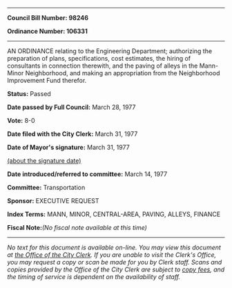 

********

**Council Bill Number: 98246**
   
**Ordinance Number: 106331**
********

 AN ORDINANCE relating to the Engineering Department; authorizing the preparation of plans, specifications, cost estimates, the hiring of consultants in connection therewith, and the paving of alleys in the Mann-Minor Neighborhood, and making an appropriation from the Neighborhood Improvement Fund therefor.

**Status:** Passed
   
**Date passed by Full Council:** March 28, 1977
   
**Vote:** 8-0
   
**Date filed with the City Clerk:** March 31, 1977
   
**Date of Mayor's signature:** March 31, 1977
   
[(about the signature date)](/~public/approvaldate.htm)
   
   
   
**Date introduced/referred to committee:** March 14, 1977
   
**Committee:** Transportation
   
**Sponsor:** EXECUTIVE REQUEST
   
   
**Index Terms:** MANN, MINOR, CENTRAL-AREA, PAVING, ALLEYS, FINANCE

**Fiscal Note:**_(No fiscal note available at this time)_
********

_No text for this document is available on-line. You may view this document at [the Office of the City Clerk](http://www.seattle.gov/leg/clerk/contactUs.htm). If you are unable to visit the Clerk's Office, you may request a copy or scan be made for you by Clerk staff. Scans and copies provided by the Office of the City Clerk are subject to [copy fees](http://clerk.seattle.gov/~public/clerkfees.htm), and the timing of service is dependent on the availability of staff._

